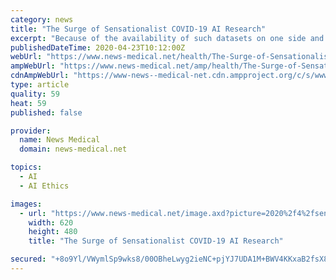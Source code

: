 ```yaml
---
category: news
title: "The Surge of Sensationalist COVID-19 AI Research"
excerpt: "Because of the availability of such datasets on one side and the ubiquity of basic AI knowledge and tools on the other side, many AI enthusiasts and start-ups have impulsively begun to develop solutions for COVID-19 in x-ray images. One finds websites and blogs that advise how to detect COVID-19 from x-ray scans with high accuracy. Others ..."
publishedDateTime: 2020-04-23T10:12:00Z
webUrl: "https://www.news-medical.net/health/The-Surge-of-Sensationalist-COVID-19-AI-Research.aspx"
ampWebUrl: "https://www.news-medical.net/amp/health/The-Surge-of-Sensationalist-COVID-19-AI-Research.aspx"
cdnAmpWebUrl: "https://www-news--medical-net.cdn.ampproject.org/c/s/www.news-medical.net/amp/health/The-Surge-of-Sensationalist-COVID-19-AI-Research.aspx"
type: article
quality: 59
heat: 59
published: false

provider:
  name: News Medical
  domain: news-medical.net

topics:
  - AI
  - AI Ethics

images:
  - url: "https://www.news-medical.net/image.axd?picture=2020%2f4%2fsensational_8fbc514c8ba641d982b76f405db79ea2-620x480.jpg"
    width: 620
    height: 480
    title: "The Surge of Sensationalist COVID-19 AI Research"

secured: "+8o9Yl/VWymlSp9wks8/00OBheLwyg2ieNC+pjYJ7UDA1M+BWV4KKxaB2fsX8C5SrjhHrqYKUW4pz1gyLEZvIiBAsrNqd465UXF9sVoH5iPOBTZV3eH2rS6uaR8Eh0PldTqfUMSjrdJvfHH+Y79FQkHLtZVsTmy0zf7swqeLhQtojkmpcwimsauGRZFF+18Z1nvdbS3REdVyxR55rvzxxUkAtA/8lNgiXXWl2SGJ8S3INiecstUH5KGr9kZpbBneCUezq7DSQ6DTYcI3QYAGKElqBAwcJzcZZ/HRXgMFzcD8SMfgp4HcaM/+3ResvKhu;8zraQGHzrEuOW7N2QNr1rA=="
---
```


